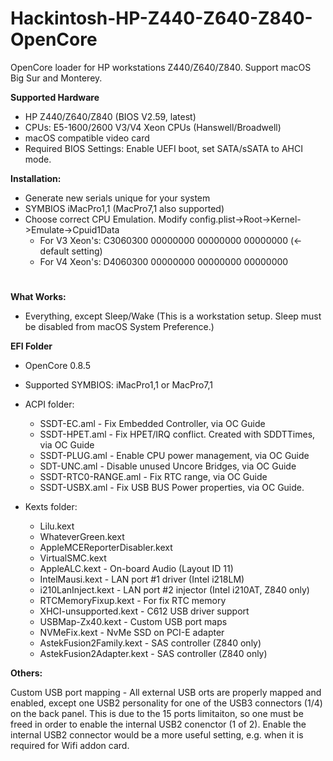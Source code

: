 # Hackintosh-HP-Z440-Z640-Z840-OpenCore

OpenCore loader for HP workstations Z440/Z640/Z840. Support macOS Big Sur and Monterey.

**Supported Hardware**

- HP Z440/Z640/Z840 (BIOS V2.59, latest)
- CPUs: E5-1600/2600 V3/V4 Xeon CPUs (Hanswell/Broadwell)
- macOS compatible video card
- Required BIOS Settings: Enable UEFI boot, set SATA/sSATA to AHCI mode.

**Installation:**

- Generate new serials unique for your system
- SYMBIOS iMacPro1,1 (MacPro7,1 also supported)
- Choose correct CPU Emulation. Modify config.plist->Root->Kernel->Emulate->Cpuid1Data
	- For V3 Xeon's: C3060300 00000000 00000000 00000000 (<- default setting)
	- For V4 Xeon's: D4060300 00000000 00000000 00000000

#

**What Works:**

- Everything, except Sleep/Wake (This is a workstation setup. Sleep must be disabled from macOS System Preference.)


**EFI Folder**

- OpenCore 0.8.5
- Supported SYMBIOS: iMacPro1,1 or MacPro7,1

- ACPI folder:
	- SSDT-EC.aml - Fix Embedded Controller, via OC Guide
	- SSDT-HPET.aml - Fix HPET/IRQ conflict. Created with SDDTTimes, via OC Guide
	- SSDT-PLUG.aml - Enable CPU power management, via OC Guide
	- SDT-UNC.aml - Disable unused Uncore Bridges, via OC Guide
	- SSDT-RTC0-RANGE.aml - Fix RTC range, via OC Guide
	- SSDT-USBX.aml - Fix USB BUS Power properties, via OC Guide.
	
- Kexts folder:
	- Lilu.kext
	- WhateverGreen.kext
	- AppleMCEReporterDisabler.kext
	- VirtualSMC.kext
	- AppleALC.kext - On-board Audio (Layout ID 11)
	- IntelMausi.kext - LAN port #1 driver (Intel i218LM)
	- i210LanInject.kext - LAN port #2 injector (Intel i210AT, Z840 only) 
	- RTCMemoryFixup.kext - For fix RTC memory
	- XHCI-unsupported.kext - C612 USB driver support
	- USBMap-Zx40.kext - Custom USB port maps
	- NVMeFix.kext - NvMe SSD on PCI-E adapter
	- AstekFusion2Family.kext - SAS controller (Z840 only)
	- AstekFusion2Adapter.kext - SAS controller (Z840 only)

**Others:**

Custom USB port mapping - All external USB orts are properly mapped and enabled, except one USB2 personality for one of the USB3 connectors (1/4) on the back panel. This is due to the 15 ports limitaiton, so one must be freed in order to enable the internal USB2 conenctor (1 of 2). Enable the internal USB2 connector would be a more useful setting, e.g. when it is required for Wifi addon card.



